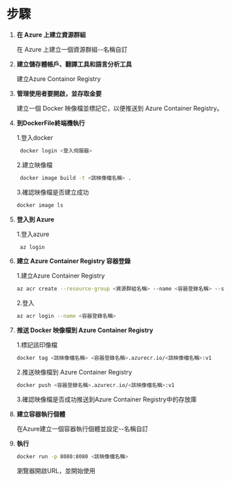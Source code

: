 # 步驟
1. **在 Azure 上建立資源群組**

    在 Azure 上建立一個資源群組--名稱自訂

2. **建立儲存體帳戶、翻譯工具和語言分析工具**

    建立Azure Containor Registry

3. **管理使用者要開啟，並存取金要**

   建立一個 Docker 映像檔並標記它，以便推送到 Azure Container Registry。

4. **到DockerFile終端機執行**
   
   1.登入docker
   ```bash
    docker login <登入伺服器>
    ```
   2.建立映像檔
   ```bash
    docker image build -t <該映像檔名稱> .
    ```
   3.確認映像檔是否建立成功
      ```bash
    docker image ls
    ```

5. **登入到 Azure**
   
   1.登入azure
   ```bash
    az login
    ```

6. **建立 Azure Container Registry 容器登錄**
   
    1.建立Azure Container Registry
     ```bash
    az acr create --resource-group <資源群組名稱> --name <容器登錄名稱> --sku Basic
    ```
     2.登入
    ```bash
    az acr login --name <容器登錄名稱>
    ```

7. **推送 Docker 映像檔到 Azure Container Registry**

    1.標記該印像檔
    ```bash
    docker tag <該映像檔名稱> <容器登錄名稱>.azurecr.io/<該映像檔名稱>:v1
    ```
    2.推送映像檔到 Azure Container Registry
    ```bash
    docker push <容器登錄名稱>.azurecr.io/<該映像檔名稱>:v1
    ```
    3.確認映像檔是否成功推送到Azure Container Registry中的存放庫
   
8. **建立容器執行個體**

    在Azure建立一個容器執行個體並設定--名稱自訂

9. **執行**
    
    ```bash
    docker run -p 8080:8080 <該映像檔名稱>
    ```
    瀏覽器開啟URL，並開始使用

